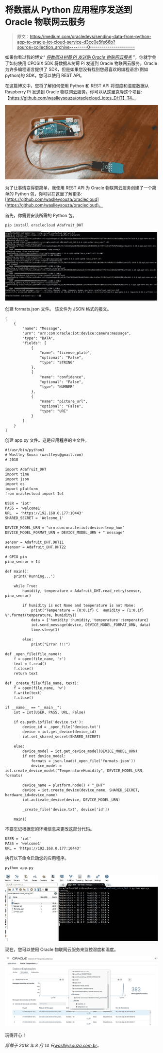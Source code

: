 # 将数据从 Python 应用程序发送到 Oracle 物联网云服务

> 原文：<https://medium.com/oracledevs/sending-data-from-python-app-to-oracle-iot-cloud-service-d3cc0e5fe66b?source=collection_archive---------0----------------------->

如果你看过我的博文“ [*将数据从树莓 Pi 发送到 Oracle 物联网云服务*](http://waslleysouza.com.br/en/2017/06/send-data-from-raspberry-pi-to-oracle-iot-cloud-service/) ”，你就学会了如何使用 CPOSIX SDK 将数据从树莓 Pi 发送到 Oracle 物联网云服务。Oracle 为许多编程语言提供了 SDK，但是如果您没有找到您最喜欢的编程语言(例如 python)的 SDK，您可以使用 REST API。

在这篇博文中，您将了解如何使用 Python 和 REST API 将湿度和温度数据从 Raspberry Pi 发送到 Oracle 物联网云服务。你可以从这里克隆这个项目:【https://github.com/waslleysouza/oraclecloud_iotcs_DHT】T4。

![](img/8a17891a2f0f40663bfa33f0bcb59123.png)

为了让事情变得更简单，我使用 REST API 为 Oracle 物联网云服务创建了一个简单的 Python 包，你可以在这里了解更多:[https://github.com/waslleysouza/oraclecloud](https://github.com/waslleysouza/oraclecloud)。

首先，你需要安装所需的 Python 包。

```
pip install oraclecloud Adafruit_DHT
```

![](img/b17f2016b60629be0508f3c8246ad1a5.png)

创建 formats.json 文件。
该文件为 JSON 格式的报文。

```
[
    {
        "name": "Message",
        "urn": "urn:com:oracle:iot:device:camera:message",
        "type": "DATA",
        "fields": [
            {
                "name": "license_plate",
                "optional": "False",
                "type": "STRING"
            },
            {
                "name": "confidence",
                "optional": "False",
                "type": "NUMBER"
            },
            {
                "name": "picture_url",
                "optional": "False",
                "type": "URI"
            }
        ]
    }
]
```

创建 app.py 文件。这是应用程序的主文件。

```
#!/usr/bin/python3
# Waslley Souza (waslleys@gmail.com)
# 2018

import Adafruit_DHT
import time
import json
import os
import platform
from oraclecloud import Iot

USER = 'iot'
PASS = 'welcome1'
URL  = 'https://192.168.0.177:10443'
SHARED_SECRET = 'Welcome_1'

DEVICE_MODEL_URN = "urn:com:oracle:iot:device:temp_hum"
DEVICE_MODEL_FORMAT_URN = DEVICE_MODEL_URN + ":message"

sensor = Adafruit_DHT.DHT11
#sensor = Adafruit_DHT.DHT22

# GPIO pin
pino_sensor = 14

def main():
    print('Running...')

    while True:
        humidity, temperature = Adafruit_DHT.read_retry(sensor, pino_sensor)

        if humidity is not None and temperature is not None:
            print("Temperature = {0:0.1f} C  Humidity = {1:0.1f} %".format(temperature, humidity))
            data = {'humidity':humidity,'temperature':temperature}
            iot.send_message(device, DEVICE_MODEL_FORMAT_URN, data)
            time.sleep(1)

        else:
            print("Error !!!")

def _open_file(file_name):
    f = open(file_name, 'r')
    text = f.read()
    f.close()
    return text

def _create_file(file_name, text):
    f = open(file_name, 'w')
    f.write(text)
    f.close()

if __name__ == "__main__":
    iot = Iot(USER, PASS, URL, False)

    if os.path.isfile('device.txt'):
        device_id = _open_file('device.txt')
        device = iot.get_device(device_id)  
        iot.set_shared_secret(SHARED_SECRET)

    else:
        device_model = iot.get_device_model(DEVICE_MODEL_URN)
        if not device_model:
            formats = json.loads(_open_file('formats.json'))
            device_model = iot.create_device_model("TemperatureHumidity", DEVICE_MODEL_URN, formats)

        device_name = platform.node() + "_DHT"
        device = iot.create_device(device_name, SHARED_SECRET, hardware_id=device_name)
        iot.activate_device(device, DEVICE_MODEL_URN)

        _create_file('device.txt', device['id'])

    main()
```

不要忘记根据您的环境信息来更改这部分代码。

```
USER = 'iot'
PASS = 'welcome1'
URL = 'https://192.168.0.177:10443'
```

执行以下命令启动您的应用程序。

```
python app.py
```

![](img/6c5ad1b9a0ea7d1ac2ffb616ca16b6d4.png)

现在，您可以使用 Oracle 物联网云服务来监控湿度和温度。

![](img/efd0b39c263970b18ae930c342b6a877.png)

玩得开心！

*原载于 2018 年 8 月 14 日*[*waslleysouza.com.br*](http://waslleysouza.com.br/en/2018/08/sending-data-from-python-app-to-oracle-iot-cloud-service/)*。*
